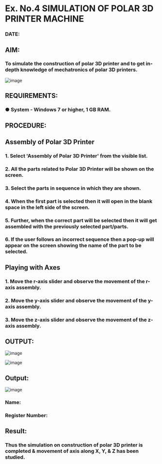 # Ex. No.4 SIMULATION OF POLAR 3D PRINTER MACHINE

### DATE: 

## AIM:
### To simulate the construction of polar 3D printer and to get in-depth knowledge of mechatronics of polar 3D printers.

![image](https://github.com/Sellakumar1987/Ex.-No.-4---SIMULATION-OF-POLAR-3D-PRINTER-MACHINE/assets/113594316/b551f195-9877-49a2-99bb-a9efcfb3381a)

## REQUIREMENTS:
### ●	System - Windows 7 or higher, 1 GB RAM.

## PROCEDURE:

## Assembly of Polar 3D Printer
### 1.	Select 'Assembly of Polar 3D Printer' from the visible list.
### 2.	All the parts related to Polar 3D Printer will be shown on the screen.
### 3.	Select the parts in sequence in which they are shown.
### 4.	When the first part is selected then it will open in the blank space in the left side of the screen.
### 5.	Further, when the correct part will be selected then it will get assembled with the previously selected part/parts.
### 6.	If the user follows an incorrect sequence then a pop-up will appear on the screen showing the name of the part to be selected.

## Playing with Axes
### 1.	Move the r-axis slider and observe the movement of the r-axis assembly.
### 2.	Move the y-axis slider and observe the movement of the y-axis assembly.
### 3.	Move the z-axis slider and observe the movement of the z-axis assembly.

## OUTPUT:

![image](https://github.com/PuliNagaNeeraj/Ex.-No.-4---SIMULATION-OF-POLAR-3D-PRINTER-MACHINE/assets/138849173/3aef3fa6-abd6-4ebc-b17e-cc247438d734)

![image](https://github.com/PuliNagaNeeraj/Ex.-No.-4---SIMULATION-OF-POLAR-3D-PRINTER-MACHINE/assets/138849173/566bf17a-0f02-426f-a23b-35e8de38981b)

## Output:

![image](https://github.com/PuliNagaNeeraj/Ex.-No.-4---SIMULATION-OF-POLAR-3D-PRINTER-MACHINE/assets/138849173/1aae8adc-4d19-4256-8392-86f6c371b4a2)


### Name:
### Register Number:

## Result: 
### Thus the simulation on construction of polar 3D printer is completed & movement of axis along X, Y, & Z has been studied.
